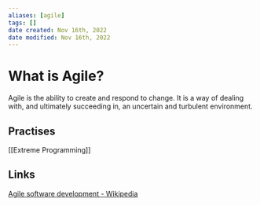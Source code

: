 ```yaml
---
aliases: [agile]
tags: []
date created: Nov 16th, 2022
date modified: Nov 16th, 2022
---
```


# What is Agile?
Agile is the ability to create and respond to change. It is a way of dealing with, and ultimately succeeding in, an uncertain and turbulent environment.

## Practises
[[Extreme Programming]]

## Links
[Agile software development - Wikipedia](https://en.wikipedia.org/wiki/Agile_software_development)